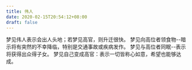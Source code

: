 ```yaml
---
title: 伟人
date: 2020-02-15T20:54:12+08:00
draft: false
---
```


梦见伟人表示会出人头地；若梦见高官，则升迁很快。
梦见向高位者领食物--暗示将有突然的不幸降临，特别是交通事故或疾病发作。
梦见与高位者同眠--表示将获得出众得子女。
梦见自己变成高官：表示一切皆称心如意，希望也能够达成。
